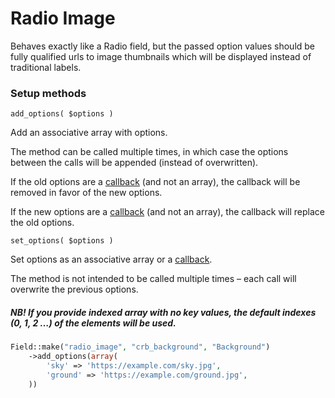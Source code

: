 # Radio Image

Behaves exactly like a Radio field, but the passed option values should be fully qualified urls to image thumbnails which will be displayed instead of traditional labels.

### Setup methods

`add_options( $options )`

Add an associative array with options.

The method can be called multiple times, in which case the options between the calls will be appended (instead of overwritten).

If the old options are a [callback](http://php.net/manual/en/language.types.callable.php) (and not an array), the callback will be removed in favor of the new options.

If the new options are a [callback](http://php.net/manual/en/language.types.callable.php) (and not an array), the callback will replace the old options.

`set_options( $options )`

Set options as an associative array or a [callback](http://php.net/manual/en/language.types.callable.php). 

The method is not intended to be called multiple times – each call will overwrite the previous options.

##### NB! If you provide indexed array with no key values, the default indexes **(0, 1, 2 …)** of the elements will be used.

```php
Field::make("radio_image", "crb_background", "Background")
	->add_options(array(
		'sky' => 'https://example.com/sky.jpg',
		'ground' => 'https://example.com/ground.jpg',
	))
```